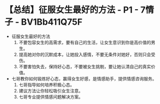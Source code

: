# 【总结】征服女生最好的方法 - P1 - 7情子 - BV1Bb411Q75F

-   征服女生最好的方法
    1.  不要包容女生的高需求，要有自己的生活，让女生意识到你是高价值的男生。
    2.  提高她对你的沉默成本，让她投入感情，不要无条件对她好，否则只会受伤。
    3.  不要害怕失去，保持好心态，不要被女生挑剔，要让她认清自己的真实价值。
-   七哥教你如何锻炼好心态，赢得女生好感，是情感助手，提供情感咨询服务。
    1.  七哥指导如何培养积极心态。
    2.  建议方法让你轻松吸引女生注意。
    3.  七哥专业提供情感问题解决方案。